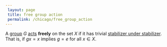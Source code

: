 ```yaml
---
 layout: page
 title: free group action
 permalink: /chicago/free_group_action
---
```

A [group](https://defsmath.github.io/DefsMath/group) $G$ [acts](https://defsmath.github.io/DefsMath/group_action) **freely** on the set $X$ if it has trivial [stabilizer under stabilizer](https://defsmath.github.io/DefsMath/stabilizer_under_#############stabilizer). That is, if $gx=x$ implies $g=e$ for all $x\in X$.


